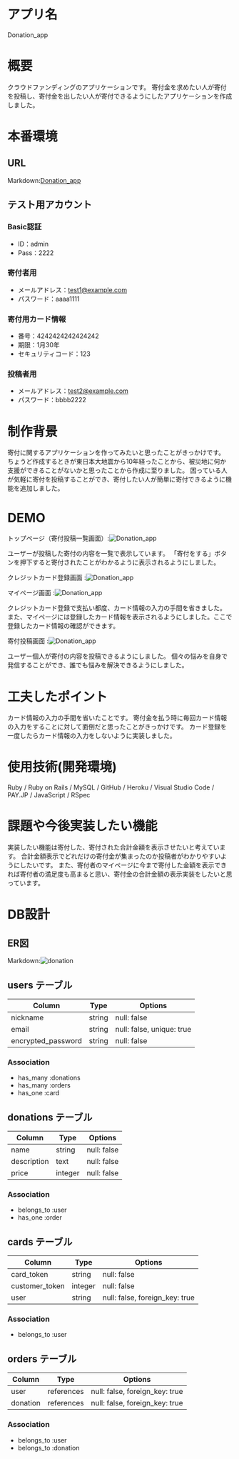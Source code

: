 # アプリ名

Donation_app

# 概要

クラウドファンディングのアプリケーションです。
寄付金を求めたい人が寄付を投稿し、寄付金を出したい人が寄付できるようにしたアプリケーションを作成しました。

# 本番環境

## URL

Markdown:[Donation_app](http://donation-app-34523.herokuapp.com/)

## テスト用アカウント

### Basic認証

- ID：admin
- Pass：2222

### 寄付者用

- メールアドレス：test1@example.com
- パスワード：aaaa1111

### 寄付用カード情報

- 番号：4242424242424242
- 期限：1月30年
- セキュリティコード：123

### 投稿者用

- メールアドレス：test2@example.com
- パスワード：bbbb2222

# 制作背景

寄付に関するアプリケーションを作ってみたいと思ったことがきっかけです。
ちょうど作成するときが東日本大地震から10年経ったことから、被災地に何か支援ができることがないかと思ったことから作成に至りました。
困っている人が気軽に寄付を投稿することができ、寄付したい人が簡単に寄付できるように機能を追加しました。

# DEMO

トップページ（寄付投稿一覧画面）:![Donation_app](https://i.gyazo.com/f59e7e05ac81fabaffa1b7e44f49bfa0.png"アプリケーショントップページ")

ユーザーが投稿した寄付の内容を一覧で表示しています。
「寄付をする」ボタンを押下すると寄付されたことがわかるように表示されるようにしました。

クレジットカード登録画面 :![Donation_app](https://i.gyazo.com/4e385e760069844e644bcfa7ce053edf.png"カード登録画面")

マイページ画面 :![Donation_app](https://i.gyazo.com/fa3998724c0acd566a4940db262fe2d9.png"マイページ画面")

クレジットカード登録で支払い都度、カード情報の入力の手間を省きました。
また、マイページには登録したカード情報を表示されるようにしました。ここで登録したカード情報の確認ができます。

寄付投稿画面 :![Donation_app](https://i.gyazo.com/6028a721930663914e696a43f63af35c.png"寄付投稿画面")

ユーザー個人が寄付の内容を投稿できるようにしました。
個々の悩みを自身で発信することができ、誰でも悩みを解決できるようにしました。

# 工夫したポイント

カード情報の入力の手間を省いたことです。
寄付金を払う時に毎回カード情報の入力をすることに対して面倒だと思ったことがきっかけです。
カード登録を一度したらカード情報の入力をしないように実装しました。

# 使用技術(開発環境)

Ruby / Ruby on Rails / MySQL / GitHub / Heroku / Visual Studio Code / PAY.JP / JavaScript / RSpec

# 課題や今後実装したい機能

実装したい機能は寄付した、寄付された合計金額を表示させたいと考えています。
合計金額表示でどれだけの寄付金が集まったのか投稿者がわかりやすいようにしたいです。
また、寄付者のマイページに今まで寄付した金額を表示できれば寄付者の満足度も高まると思い、寄付金の合計金額の表示実装をしたいと思っています。

# DB設計

## ER図

Markdown:![donation](https://user-images.githubusercontent.com/78420140/112101268-b4afe800-8be9-11eb-8608-2ee83abe0102.png)

## users テーブル

| Column               | Type       | Options                        |
| -------------------- | ---------- | ------------------------------ |
| nickname             | string     | null: false                    |
| email                | string     | null: false, unique: true      |
| encrypted_password   | string     | null: false                    |

### Association

- has_many :donations
- has_many :orders
- has_one :card

##  donations テーブル

| Column       | Type       | Options                        |
| ------------ | ---------- | ------------------------------ |
| name         | string     | null: false                    |
| description  | text       | null: false                    |
| price        | integer    | null: false                    |

### Association

- belongs_to :user
- has_one :order

## cards テーブル

| Column           | Type       | Options     |
| ---------------- | ---------- | ----------- |
| card_token       | string     | null: false |
| customer_token   | integer    | null: false |
| user             | string     | null: false, foreign_key: true |

### Association
- belongs_to :user

## orders テーブル

| Column           | Type       | Options                        |
| ---------------- | ---------- | ------------------------------ |
| user             | references | null: false, foreign_key: true |
| donation         | references | null: false, foreign_key: true |

### Association

- belongs_to :user
- belongs_to :donation